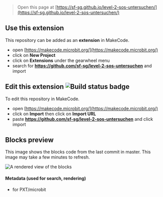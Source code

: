 > Open this page at [https://sf-sg.github.io/level-2-sos-untersuchen/](https://sf-sg.github.io/level-2-sos-untersuchen/)

## Use this extension

This repository can be added as an **extension** in MakeCode.

* open [https://makecode.microbit.org/](https://makecode.microbit.org/)
* click on **New Project**
* click on **Extensions** under the gearwheel menu
* search for **https://github.com/sf-sg/level-2-sos-untersuchen** and import

## Edit this extension ![Build status badge](https://github.com/sf-sg/level-2-sos-untersuchen/workflows/MakeCode/badge.svg)

To edit this repository in MakeCode.

* open [https://makecode.microbit.org/](https://makecode.microbit.org/)
* click on **Import** then click on **Import URL**
* paste **https://github.com/sf-sg/level-2-sos-untersuchen** and click import

## Blocks preview

This image shows the blocks code from the last commit in master.
This image may take a few minutes to refresh.

![A rendered view of the blocks](https://github.com/sf-sg/level-2-sos-untersuchen/raw/master/.github/makecode/blocks.png)

#### Metadata (used for search, rendering)

* for PXT/microbit
<script src="https://makecode.com/gh-pages-embed.js"></script><script>makeCodeRender("{{ site.makecode.home_url }}", "{{ site.github.owner_name }}/{{ site.github.repository_name }}");</script>
